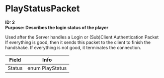 # PlayStatusPacket

**ID: 2**  
**Purpose: Describes the login status of the player**  

Used after the Server handles a Login or (Sub)Client Authentication Packet If everything is good, then it sends this packet to the client to finish the handshake. If everything is not good, it terminates the connection.

<table><thead><tr><th>Field</th><th>Info</th></tr></thead><tbody>
<tr><td>Status</td><td>enum PlayStatus</td></tr>
</tbody></table>